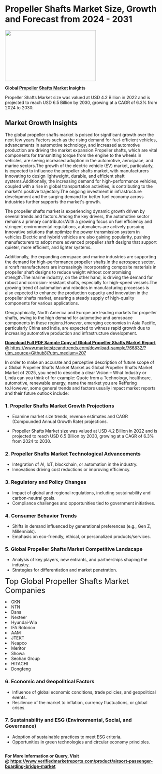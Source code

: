 <H1>Propeller Shafts Market Size, Growth and Forecast from 2024 - 2031</H1><img class="aligncenter size-medium wp-image-584254" src="https://thirdeyenews.in/wp-content/uploads/2024/09/Global-Market-Research-300x168.jpeg" alt="" width="300" height="168" /><p><strong>Global&nbsp;<a href="https://www.marketsizeandtrends.com/download-sample/766832/?utm_source=Github8j?utm_medium=207">Propeller Shafts Market</a> Insights</strong></p><p>Propeller Shafts Market size was valued at USD 4.2 Billion in 2022 and is projected to reach USD 6.5 Billion by 2030, growing at a CAGR of 6.3% from 2024 to 2030.</p><p><h2>Market Growth Insights</h2> <p>The global propeller shafts market is poised for significant growth over the next few years.Factors such as the rising demand for fuel-efficient vehicles, advancements in automotive technology, and increased automotive production are driving the market expansion.Propeller shafts, which are vital components for transmitting torque from the engine to the wheels in vehicles, are seeing increased adoption in the automotive, aerospace, and marine sectors.The growth of the electric vehicle (EV) market, particularly, is expected to influence the propeller shafts market, with manufacturers innovating to design lightweight, durable, and efficient shaft systems.Additionally, the increasing demand for high-performance vehicles, coupled with a rise in global transportation activities, is contributing to the market's positive trajectory.The ongoing investment in infrastructure development and the surging demand for better fuel economy across industries further supports the market's growth.</p> <p><a href="#"></a></p> <p>The propeller shafts market is experiencing dynamic growth driven by several trends and factors.Among the key drivers, the automotive sector remains a primary contributor.With a growing focus on fuel efficiency and stringent environmental regulations, automakers are actively pursuing innovative solutions that optimize the power transmission system in vehicles.Electric and hybrid vehicles are also gaining popularity, pushing manufacturers to adopt more advanced propeller shaft designs that support quieter, more efficient, and lighter systems.</p> <p>Additionally, the expanding aerospace and marine industries are supporting the demand for high-performance propeller shafts.In the aerospace sector, aircraft manufacturers are increasingly incorporating composite materials in propeller shaft designs to reduce weight without compromising strength.The marine industry, on the other hand, is driving the demand for robust and corrosion-resistant shafts, especially for high-speed vessels.The growing trend of automation and robotics in manufacturing processes is also expected to enhance the production capacity and innovation in the propeller shafts market, ensuring a steady supply of high-quality components for various applications.</p> <p>Geographically, North America and Europe are leading markets for propeller shafts, owing to the high demand for automotive and aerospace components in these regions.However, emerging economies in Asia Pacific, particularly China and India, are expected to witness rapid growth due to increasing automotive production and infrastructure development.</p> <p><a href="#"></p><p><span class=""><strong>Download Full PDF Sample Copy of Global Propeller Shafts Market Report</strong> @ <a href="https://www.marketsizeandtrends.com/download-sample/766832/?utm_source=Github8j?utm_medium=207" target="_blank">https://www.marketsizeandtrends.com/download-sample/766832/?utm_source=Github8j?utm_medium=207</a></span></p><p>In order to make an accurate and perceptive description of future scope of a Global&nbsp;Propeller Shafts Market Market as Global&nbsp;Propeller Shafts Market Market of 2025, you need to describe a clear Vision &ndash; What Industry or Linda can you think of for example: Quote from a Technology, healthcare, automotive, renewable energy, name the market you are Reffering to.However, some general trends and factors usually impact market reports and their future outlook include:</p><h3>1.&nbsp;<strong>Propeller Shafts Market Growth Projections</strong></h3><ul><li>Examine market size trends, revenue estimates and CAGR (Compounded Annual Growth Rate) projections.</li><li><p>Propeller Shafts Market size was valued at USD 4.2 Billion in 2022 and is projected to reach USD 6.5 Billion by 2030, growing at a CAGR of 6.3% from 2024 to 2030.</p></li></ul><h3>2.&nbsp;<strong>Propeller Shafts Market Technological Advancements</strong></h3><ul><li>Integration of AI, IoT, blockchain, or automation in the industry.</li><li>Innovations driving cost reductions or improving efficiency.</li></ul><h3>3.&nbsp;<strong>Regulatory and Policy Changes</strong></h3><ul><li>Impact of global and regional regulations, including sustainability and carbon-neutral goals.</li><li>Compliance challenges and opportunities tied to government initiatives.</li></ul><h3>4.&nbsp;<strong>Consumer Behavior Trends</strong></h3><ul><li>Shifts in demand influenced by generational preferences (e.g., Gen Z, Millennials).</li><li>Emphasis on eco-friendly, ethical, or personalized products/services.</li></ul><h3>5.&nbsp;<strong>Global Propeller Shafts Market Competitive Landscape</strong></h3><ul><li>Analysis of key players, new entrants, and partnerships shaping the industry.</li><li>Strategies for differentiation and market penetration.</li></ul><p data-pm-slice="1 1 []"><span style="color: inherit; font-family: inherit; font-size: 25px;">Top Global Propeller Shafts Market Companies</span></p><div class="" data-test-id=""><p><li>GKN</li><li> NTN</li><li> Dana</li><li> Nexteer</li><li> Hyundai-Wia</li><li> IFA Rotorion</li><li> AAM</li><li> JTEKT</li><li> Neapco</li><li> Meritor</li><li> Showa</li><li> Seohan Group</li><li> HITACHI</li><li> Dongfeng</li></p></div><h3>6.&nbsp;<strong>Economic and Geopolitical Factors</strong></h3><ul><li>Influence of global economic conditions, trade policies, and geopolitical events.</li><li>Resilience of the market to inflation, currency fluctuations, or global crises.</li></ul><h3>7.&nbsp;<strong>Sustainability and ESG (Environmental, Social, and Governance)</strong></h3><ul><li>Adoption of sustainable practices to meet ESG criteria.</li><li>Opportunities in green technologies and circular economy principles.</li></ul><h2><strong style="font-size: 14px;">For More Information or Query, Visit @&nbsp;</strong><a style="background-color: #ffffff; font-size: 14px;" href="https://www.marketsizeandtrends.com/report/propeller-shafts-market/" target="_blank">https://www.verifiedmarketreports.com/product/airport-passenger-boarding-bridge-market</a></h2>